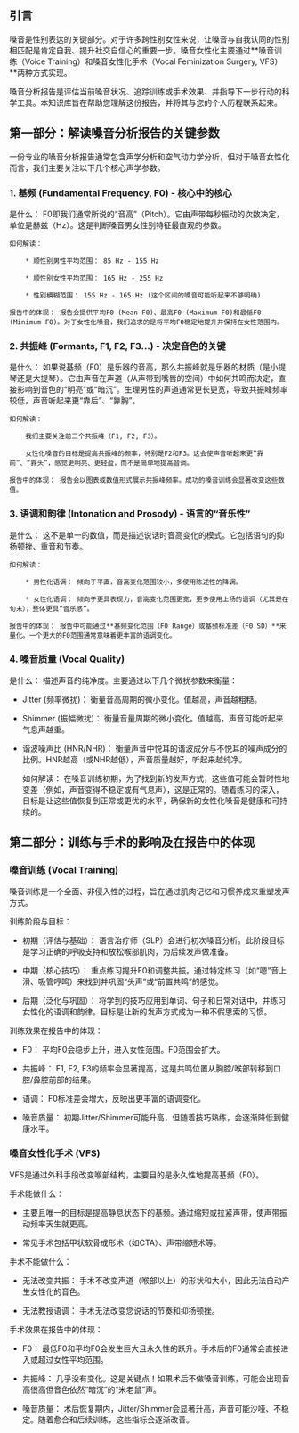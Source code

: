 ## 引言
嗓音是性别表达的关键部分。对于许多跨性别女性来说，让嗓音与自我认同的性别相匹配是肯定自我、提升社交自信心的重要一步。嗓音女性化主要通过**嗓音训练（Voice Training）和嗓音女性化手术（Vocal Feminization Surgery, VFS）**两种方式实现。

嗓音分析报告是评估当前嗓音状况、追踪训练或手术效果、并指导下一步行动的科学工具。本知识库旨在帮助您理解这份报告，并将其与您的个人历程联系起来。

## 第一部分：解读嗓音分析报告的关键参数
一份专业的嗓音分析报告通常包含声学分析和空气动力学分析，但对于嗓音女性化而言，我们主要关注以下几个核心声学参数。

### 1. 基频 (Fundamental Frequency, F0) - 核心中的核心
   
是什么： F0即我们通常所说的“音高”（Pitch）。它由声带每秒振动的次数决定，单位是赫兹（Hz）。这是判断嗓音男女性别特征最直观的参数。

    如何解读：

        * 顺性别男性平均范围： 85 Hz - 155 Hz

        * 顺性别女性平均范围： 165 Hz - 255 Hz

        * 性别模糊范围： 155 Hz - 165 Hz (这个区间的嗓音可能听起来不够明确)

    报告中的体现： 报告会提供平均F0 (Mean F0)、最高F0 (Maximum F0)和最低F0 (Minimum F0)。对于女性化嗓音，我们追求的是将平均F0稳定地提升并保持在女性范围内。

### 2. 共振峰 (Formants, F1, F2, F3...) - 决定音色的关键
   是什么： 如果说基频（F0）是乐器的音高，那么共振峰就是乐器的材质（是小提琴还是大提琴）。它由声音在声道（从声带到嘴唇的空间）中如何共鸣而决定，直接影响到音色的“明亮”或“暗沉”。生理男性的声道通常更长更宽，导致共振峰频率较低，声音听起来更“靠后”、“靠胸”。

    如何解读：

        我们主要关注前三个共振峰（F1, F2, F3）。

        女性化嗓音的目标是提高共振峰的频率，特别是F2和F3。这会使声音听起来更“靠前”、“靠头”，感觉更明亮、更轻盈，而不是简单地提高音调。

    报告中的体现： 报告会以图表或数值形式展示共振峰频率。成功的嗓音训练会显著改变这些数值。

### 3. 语调和韵律 (Intonation and Prosody) - 语言的“音乐性”
   是什么： 这不是单一的数值，而是描述说话时音高变化的模式。它包括语句的抑扬顿挫、重音和节奏。

    如何解读：

        * 男性化语调： 倾向于平直，音高变化范围较小，多使用陈述性的降调。

        * 女性化语调： 倾向于更具表现力，音高变化范围更宽，更多使用上扬的语调（尤其是在句末），整体更具“音乐感”。

    报告中的体现： 报告中可能通过**基频变化范围（F0 Range）或基频标准差（F0 SD）**来量化。一个更大的F0范围通常意味着更丰富的语调变化。

### 4. 嗓音质量 (Vocal Quality)
   是什么： 描述声音的纯净度。主要通过以下几个微扰参数来衡量：

* Jitter (频率微扰)： 衡量音高周期的微小变化。值越高，声音越粗糙。

* Shimmer (振幅微扰)： 衡量音量周期的微小变化。值越高，声音可能听起来气息声越重。

* 谐波噪声比 (HNR/NHR)： 衡量声音中悦耳的谐波成分与不悦耳的噪声成分的比例。HNR越高（或NHR越低），声音质量越好，听起来越纯净。


    如何解读： 在嗓音训练初期，为了找到新的发声方式，这些值可能会暂时性地变差（例如，声音变得不稳定或有气息声），这是正常的。随着练习的深入，目标是让这些值恢复到正常或更优的水平，确保新的女性化嗓音是健康和可持续的。

## 第二部分：训练与手术的影响及在报告中的体现
### 嗓音训练 (Vocal Training)
嗓音训练是一个全面、非侵入性的过程，旨在通过肌肉记忆和习惯养成来重塑发声方式。

训练阶段与目标：

- 初期（评估与基础）： 语言治疗师（SLP）会进行初次嗓音分析。此阶段目标是学习正确的呼吸支持和放松喉部肌肉，为后续发声做准备。

- 中期（核心技巧）： 重点练习提升F0和调整共振。通过特定练习（如“嗯”音上滑、吸管哼鸣）来找到并巩固“头声”或“前置共鸣”的感觉。

- 后期（泛化与巩固）： 将学到的技巧应用到单词、句子和日常对话中，并练习女性化的语调和韵律。目标是让新的发声方式成为一种不假思索的习惯。

训练效果在报告中的体现：

- F0： 平均F0会稳步上升，进入女性范围。F0范围会扩大。

- 共振峰： F1, F2, F3的频率会显著提高，这是共鸣位置从胸腔/喉部转移到口腔/鼻腔前部的结果。

- 语调： F0标准差会增大，反映出更丰富的语调变化。

- 嗓音质量： 初期Jitter/Shimmer可能升高，但随着技巧熟练，会逐渐降低到健康水平。

### 嗓音女性化手术 (VFS)
VFS是通过外科手段改变喉部结构，主要目的是永久性地提高基频（F0）。

手术能做什么：

- 主要且唯一的目标是提高静息状态下的基频。通过缩短或拉紧声带，使声带振动频率天生就更高。

- 常见手术包括甲状软骨成形术（如CTA）、声带缩短术等。

手术不能做什么：

- 无法改变共振： 手术不改变声道（喉部以上）的形状和大小，因此无法自动产生女性化的音色。

- 无法教授语调： 手术无法改变您说话的节奏和抑扬顿挫。

手术效果在报告中的体现：

- F0： 最低F0和平均F0会发生巨大且永久性的跃升。手术后的F0通常会直接进入或超过女性平均范围。

- 共振峰： 几乎没有变化。这是关键点！如果术后不做嗓音训练，可能会出现音高很高但音色依然“暗沉”的“米老鼠”声。

- 嗓音质量： 术后恢复期内，Jitter/Shimmer会显著升高，声音可能沙哑、不稳定。随着愈合和后续训练，这些指标会逐渐改善。

